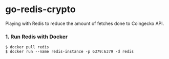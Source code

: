 # go-redis-crypto

Playing with Redis to reduce the amount of fetches done to Coingecko API.

### 1. Run Redis with Docker
```
$ docker pull redis
$ docker run --name redis-instance -p 6379:6379 -d redis
```
